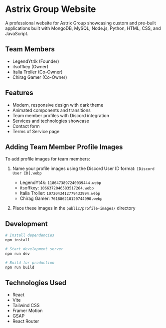 # Astrix Group Website

A professional website for Astrix Group showcasing custom and pre-built applications built with MongoDB, MySQL, Node.js, Python, HTML, CSS, and JavaScript.

## Team Members

- LegendYt4k (Founder)
- itsoffkey (Owner)
- Italia Troller (Co-Owner)
- Chirag Gamer (Co-Owner)

## Features

- Modern, responsive design with dark theme
- Animated components and transitions
- Team member profiles with Discord integration
- Services and technologies showcase
- Contact form
- Terms of Service page

## Adding Team Member Profile Images

To add profile images for team members:

1. Name your profile images using the Discord User ID format: `[Discord User ID].webp`
   - LegendYt4k: `1186473897240039444.webp`
   - itsoffkey: `1066372046583517264.webp`
   - Italia Troller: `1072043412779433994.webp`
   - Chirag Gamer: `761886210120744990.webp`

2. Place these images in the `public/profile-images/` directory


## Development

```bash
# Install dependencies
npm install

# Start development server
npm run dev

# Build for production
npm run build
```

## Technologies Used

- React
- Vite
- Tailwind CSS
- Framer Motion
- GSAP
- React Router

